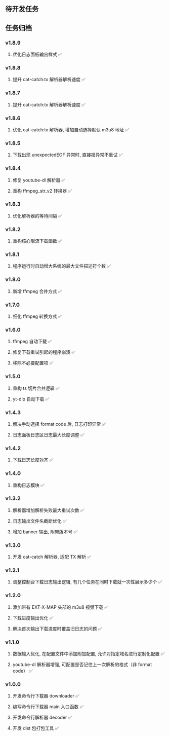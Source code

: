 
## 待开发任务

## 任务归档

### v1.8.9

1. 优化日志面板输出样式 ✅

### v1.8.8

1. 提升 cat-catch:tx 解析器解析速度 ✅

### v1.8.7

1. 提升 cat-catch:tx 解析器解析速度 ✅

### v1.8.6

1. 优化 cat-catch:tx 解析器, 增加自动选择默认 m3u8 地址 ✅

### v1.8.5

1. 下载出现 unexpectedEOF 异常时, 直接报异常不重试 ✅

### v1.8.4

1. 修复 youtube-dl 解析器 ✅

2. 重构 ffmpeg_str_v2 转换器 ✅

### v1.8.3

1. 优化解析器的等待间隔 ✅

### v1.8.2

1. 重构核心限流下载函数 ✅

### v1.8.1

1. 程序运行时自动增大系统的最大文件描述符个数 ✅

### v1.8.0

1. 新增 ffmpeg 合并方式 ✅ 

### v1.7.0

1. 细化 ffmpeg 转换方式 ✅

### v1.6.0

1. ffmpeg 自动下载 ✅

2. 修复下载重试引起的程序崩溃 ✅

3. 移除不必要配置项 ✅

### v1.5.0

1. 重构 ts 切片合并逻辑 ✅

2. yt-dlp 自动下载 ✅

### v1.4.3

1. 解决手动选择 format code 后, 日志打印异常 ✅

2. 日志面板日志区日志最大长度调整 ✅

### v1.4.2

1. 下载日志长度对齐 ✅

### v1.4.0

1. 重构日志模块 ✅

### v1.3.2

1. 解析器增加解析失败最大重试次数 ✅

2. 日志输出文件名截断优化 ✅

3. 增加 banner 输出, 附带版本号 ✅

### v1.3.0

1. 开发 cat-catch 解析器, 适配 TX 解析 ✅

### v1.2.1

1. 调整控制台下载日志输出逻辑, 有几个任务在同时下载就一次性展示多少个 ✅

### v1.2.0

1. 添加带有 EXT-X-MAP 头部的 m3u8 视频下载 ✅

2. 下载进度输出优化 ✅

3. 解决首次输出下载进度时覆盖旧日志的问题 ✅

### v1.1.0

1. 数据输入优化, 在配置文件中添加附加配置, 允许对指定域名进行定制化配置 ✅

2. youtube-dl 解析器增强, 可配置是否记住上一次解析的格式（非 format code） ✅

### v1.0.0

1. 开发命令行下载器 downloader ✅

2. 编写命令行下载器 main 入口函数 ✅

3. 开发命令行解析器 decoder ✅

4. 开发 dist 包打包工具 ✅
